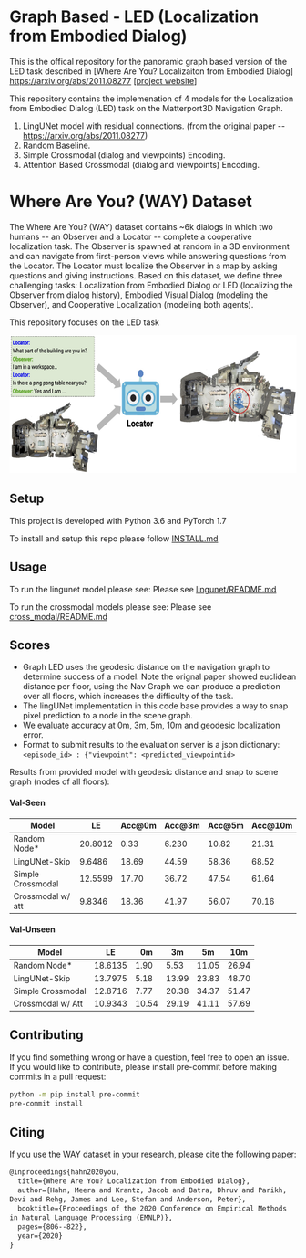# Graph Based - LED (Localization from Embodied Dialog)

This is the offical repository for the panoramic graph based version of the LED task described in [Where Are You? Localizaiton from Embodied Dialog]
https://arxiv.org/abs/2011.08277
[[project website](https://meerahahn.github.io/way/data)]

This repository contains the implemenation of 4 models for the Localization from Embodied Dialog (LED) task on the Matterport3D Navigation Graph. 
1. LingUNet model with residual connections. (from the original paper -- https://arxiv.org/abs/2011.08277)
2. Random Baseline.
3. Simple Crossmodal (dialog and viewpoints) Encoding.
4. Attention Based Crossmodal (dialog and viewpoints) Encoding.

# Where Are You? (WAY) Dataset

The Where Are You? (WAY) dataset contains ~6k dialogs in which two humans -- an Observer and a Locator -- complete a cooperative localization task. The Observer is spawned at random in a 3D environment and can navigate from first-person views while answering questions from the Locator. The Locator must localize the Observer in a map by asking questions and giving instructions. Based on this dataset, we define three challenging tasks: Localization from Embodied Dialog or LED (localizing the Observer from dialog history), Embodied Visual Dialog (modeling the Observer), and Cooperative Localization (modeling both agents).

This repository focuses on the LED task
<p align="center">
  <img width="627" height="242" src="./src/led_task_figure.jpg" alt="LED task figure">
</p>

## Setup

This project is developed with Python 3.6 and PyTorch 1.7

To install and setup this repo please follow [INSTALL.md](INSTALL.md)

## Usage

To run the lingunet model please see:
Please see [lingunet/README.md](src/lingunet/README.md)

To run the crossmodal models please see:
Please see [cross_modal/README.md](src/cross_modal/README.md)

## Scores
* Graph LED uses the geodesic distance on the navigation graph to determine success of a model. Note the orignal paper showed euclidean distance per floor, using the Nav Graph we can produce a prediction over all floors, which increases the difficulty of the task. 
* The lingUNet implementation in this code base provides a way to snap pixel prediction to a node in the scene graph.
*  We evaluate accuracy at 0m, 3m, 5m, 10m and geodesic localization error.
* Format to submit results to the evaluation server is a json dictionary:
`<episode_id> : {"viewpoint": <predicted_viewpointid>`

Results from provided model with geodesic distance and snap to scene graph (nodes of all floors):

#### Val-Seen 

|Model |LE|Acc@0m|Acc@3m|Acc@5m|Acc@10m|
|------|--|--|--|--|---|
| Random Node*         | 20.8012 | 0.33 | 6.230 | 10.82 | 21.31
| LingUNet-Skip        | 9.6486 | 18.69 | 44.59 | 58.36 | 68.52
| Simple Crossmodal    | 12.5599 | 17.70 | 36.72 | 47.54 | 61.64
| Crossmodal w/ att    | 9.8346 | 18.36 | 41.97| 56.07 | 70.16

#### Val-Unseen 

|Model |LE|0m|3m|5m|10m|
|------|--|--|--|--|---|
| Random Node*         | 18.6135 | 1.90 | 5.53 | 11.05 | 26.94
| LingUNet-Skip        | 13.7975 | 5.18 | 13.99 | 23.83 | 48.70
| Simple Crossmodal    | 12.8716 | 7.77 | 20.38 | 34.37 | 51.47
| Crossmodal w/ Att    | 10.9343 | 10.54 | 29.19 | 41.11 | 57.69


## Contributing

If you find something wrong or have a question, feel free to open an issue. If you would like to contribute, please install pre-commit before making commits in a pull request:

```bash
python -m pip install pre-commit
pre-commit install
```

## Citing

If you use the WAY dataset in your research, please cite the following [paper](https://arxiv.org/abs/2011.08277):

```
@inproceedings{hahn2020you,
  title={Where Are You? Localization from Embodied Dialog},
  author={Hahn, Meera and Krantz, Jacob and Batra, Dhruv and Parikh, Devi and Rehg, James and Lee, Stefan and Anderson, Peter},
  booktitle={Proceedings of the 2020 Conference on Empirical Methods in Natural Language Processing (EMNLP)},
  pages={806--822},
  year={2020}
}
